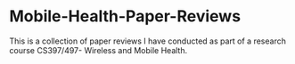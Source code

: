 # Mobile-Health-Paper-Reviews
This is a collection of paper reviews I have conducted as part of a research course CS397/497- Wireless and Mobile Health.
